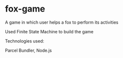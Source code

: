 # fox-game

A game in which user helps a fox to perform its activities

Used Finite State Machine to build the game

Technologies used:

Parcel Bundler, Node.js
